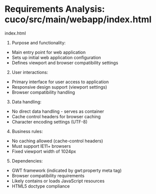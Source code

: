 # Requirements Analysis: cuco/src/main/webapp/index.html

index.html
1. Purpose and functionality:
- Main entry point for web application
- Sets up initial web application configuration
- Defines viewport and browser compatibility settings

2. User interactions:
- Primary interface for user access to application
- Responsive design support (viewport settings)
- Browser compatibility handling

3. Data handling:
- No direct data handling - serves as container
- Cache control headers for browser caching
- Character encoding settings (UTF-8)

4. Business rules:
- No caching allowed (cache-control headers)
- Must support IE11+ browsers
- Fixed viewport width of 1024px

5. Dependencies:
- GWT framework (indicated by gwt:property meta tag)
- Browser compatibility requirements
- Likely contains or loads JavaScript resources
- HTML5 doctype compliance